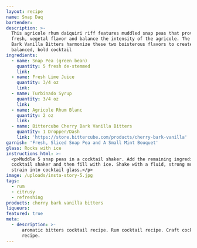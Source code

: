 ```yaml
---
layout: recipe
name: Snap Daq
bartender:
description: >-
  This agricole rhum daiquiri riff features muddled snap peas that provide a
  fresh, vegetal flavor and balance the intensity of the agricole. The Cherry
  Bark Vanilla Bitters harmonize these two boisterous flavors to create a
  balanced, bold cocktail
ingredients:
  - name: Snap Pea (green bean)
    quantity: 5 fresh de-stemmed
    link:
  - name: Fresh Lime Juice
    quantity: 3/4 oz
    link:
  - name: Turbinado Syrup
    quantity: 3/4 oz
    link:
  - name: Agricole Rhum Blanc
    quantity: 2 oz
    link:
  - name: Bittercube Cherry Bark Vanilla Bitters
    quantity: 1 Dropper/Dash
    link: 'https://store.bittercube.com/products/cherry-bark-vanilla'
garnish: 'Fresh, Sliced Snap Pea and A Small Mint Bouquet'
glass: Rocks with ice
instructions_html: >-
  <p>Muddle 5 snap peas in a cocktail shaker. Add the remaining ingredients to a
  cocktail shaker and then fill with ice. Shake with a fluid, strong motion and
  strain into cocktail glass.</p>
image: /uploads/insta-story-5.jpg
tags:
  - rum
  - citrusy
  - refreshing
products: cherry bark vanilla bitters
liqueurs:
featured: true
meta:
  - description: >-
      aromatic bitters cocktail recipe. Rum cocktail recipe. Craft cocktail
      recipe.
---
```



